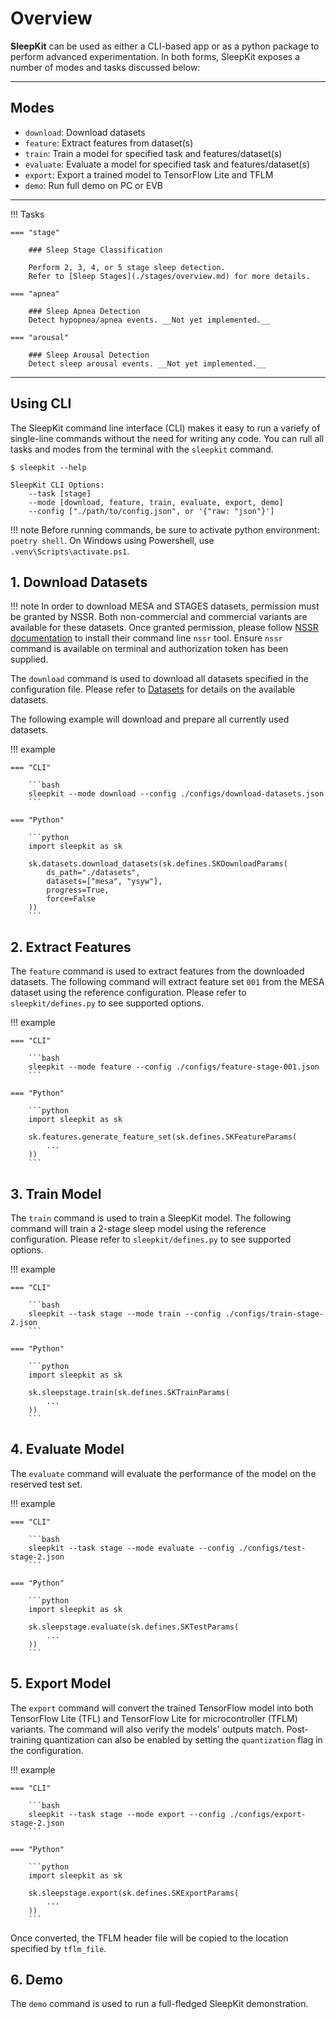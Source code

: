 # Overview

__SleepKit__ can be used as either a CLI-based app or as a python package to perform advanced experimentation. In both forms, SleepKit exposes a number of modes and tasks discussed below:

---

## <span class="sk-h2-span">Modes</span>

* `download`: Download datasets
* `feature`: Extract features from dataset(s)
* `train`: Train a model for specified task and features/dataset(s)
* `evaluate`: Evaluate a model for specified task and features/dataset(s)
* `export`: Export a trained model to TensorFlow Lite and TFLM
* `demo`: Run full demo on PC or EVB

---

!!! Tasks

    === "stage"

        ### Sleep Stage Classification

        Perform 2, 3, 4, or 5 stage sleep detection.
        Refer to [Sleep Stages](./stages/overview.md) for more details.

    === "apnea"

        ### Sleep Apnea Detection
        Detect hypopnea/apnea events. __Not yet implemented.__

    === "arousal"

        ### Sleep Arousal Detection
        Detect sleep arousal events. __Not yet implemented.__

---

## <span class="sk-h2-span">Using CLI</span>

The SleepKit command line interface (CLI) makes it easy to run a variefy of single-line commands without the need for writing any code. You can rull all tasks and modes from the terminal with the `sleepkit` command.

<div class="termy">

```console
$ sleepkit --help

SleepKit CLI Options:
    --task [stage]
    --mode [download, feature, train, evaluate, export, demo]
    --config ["./path/to/config.json", or '{"raw: "json"}']
```

</div>

!!! note
    Before running commands, be sure to activate python environment: `poetry shell`. On Windows using Powershell, use `.venv\Scripts\activate.ps1`.

## <span class="sk-h2-span">1. Download Datasets</span>

!!! note
    In order to download MESA and STAGES datasets, permission must be granted by NSSR. Both non-commercial and commercial variants are available for these datasets. Once granted permission, please follow [NSSR documentation](https://github.com/nsrr/nsrr-gem) to install their command line `nssr` tool. Ensure `nssr` command is available on terminal and authorization token has been supplied.

The `download` command is used to download all datasets specified in the configuration file. Please refer to [Datasets](./datasets.md) for details on the available datasets.

The following example will download and prepare all currently used datasets.

!!! example

    === "CLI"

        ```bash
        sleepkit --mode download --config ./configs/download-datasets.json
        ```

    === "Python"

        ```python
        import sleepkit as sk

        sk.datasets.download_datasets(sk.defines.SKDownloadParams(
            ds_path="./datasets",
            datasets=["mesa", "ysyw"],
            progress=True,
            force=False
        ))
        ```

## <span class="sk-h2-span">2. Extract Features</span>

The `feature` command is used to extract features from the downloaded datasets. The following command will extract feature set `001` from the MESA dataset using the reference configuration. Please refer to `sleepkit/defines.py` to see supported options.

!!! example

    === "CLI"

        ```bash
        sleepkit --mode feature --config ./configs/feature-stage-001.json
        ```

    === "Python"

        ```python
        import sleepkit as sk

        sk.features.generate_feature_set(sk.defines.SKFeatureParams(
            ...
        ))
        ```

## <span class="sk-h2-span">3. Train Model</span>

The `train` command is used to train a SleepKit model. The following command will train a 2-stage sleep model using the reference configuration. Please refer to `sleepkit/defines.py` to see supported options.

!!! example

    === "CLI"

        ```bash
        sleepkit --task stage --mode train --config ./configs/train-stage-2.json
        ```

    === "Python"

        ```python
        import sleepkit as sk

        sk.sleepstage.train(sk.defines.SKTrainParams(
            ...
        ))
        ```

## <span class="sk-h2-span">4. Evaluate Model</span>

The `evaluate` command will evaluate the performance of the model on the reserved test set.

!!! example

    === "CLI"

        ```bash
        sleepkit --task stage --mode evaluate --config ./configs/test-stage-2.json
        ```

    === "Python"

        ```python
        import sleepkit as sk

        sk.sleepstage.evaluate(sk.defines.SKTestParams(
            ...
        ))
        ```

## <span class="sk-h2-span">5. Export Model</span>

The `export` command will convert the trained TensorFlow model into both TensorFlow Lite (TFL) and TensorFlow Lite for microcontroller (TFLM) variants. The command will also verify the models' outputs match. Post-training quantization can also be enabled by setting the `quantization` flag in the configuration.

!!! example

    === "CLI"

        ```bash
        sleepkit --task stage --mode export --config ./configs/export-stage-2.json
        ```

    === "Python"

        ```python
        import sleepkit as sk

        sk.sleepstage.export(sk.defines.SKExportParams(
            ...
        ))
        ```

Once converted, the TFLM header file will be copied to the location specified by `tflm_file`.

## <span class="sk-h2-span">6. Demo</span>

The `demo` command is used to run a full-fledged SleepKit demonstration.
